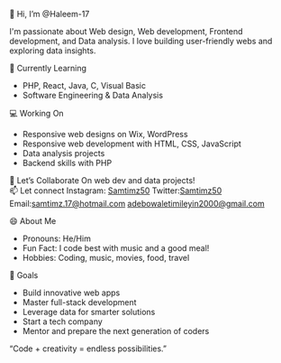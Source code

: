 👋 Hi, I’m @Haleem-17

I'm passionate about Web design, Web development, Frontend development, and Data analysis. I love building user-friendly webs and exploring data insights.

🌱 Currently Learning
- PHP, React, Java, C, Visual Basic
- Software Engineering & Data Analysis

💻 Working On
- Responsive web designs on Wix, WordPress
- Responsive web development with HTML, CSS, JavaScript
- Data analysis projects
- Backend skills with PHP

💞️ Let’s Collaborate
On web dev and data projects!  
📫 Let connect 
Instagram: [Samtimz50](https://www.instagram.com/Samtimz50)
Twitter:[Samtimz50](hhtps://www.x.com/Samtimz50)
Email:samtimz.17@hotmail.com 
adebowaletimileyin2000@gmail.com 

😄 About Me
- Pronouns: He/Him
- Fun Fact: I code best with music and a good meal!
- Hobbies: Coding, music, movies, food, travel

🚀 Goals
- Build innovative web apps
- Master full-stack development
- Leverage data for smarter solutions
- Start a tech company 
- Mentor and prepare the next generation of coders

“Code + creativity = endless possibilities.” 
